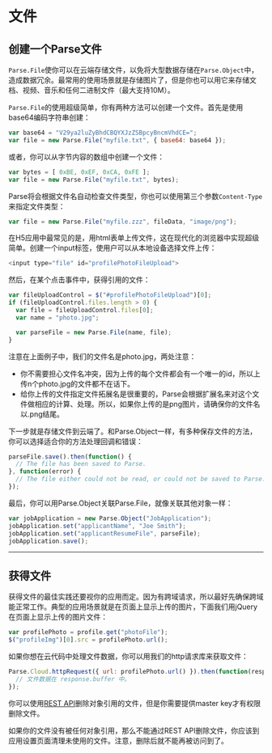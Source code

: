 # 文件

## 创建一个Parse文件

`Parse.File`使你可以在云端存储文件，以免将大型数据存储在`Parse.Object`中，造成数据冗余。最常用的使用场景就是存储图片了，但是你也可以用它来存储文档、视频、音乐和任何二进制文件（最大支持10M）。

`Parse.File`的使用超级简单，你有两种方法可以创建一个文件。首先是使用base64编码字符串创建：

```js
var base64 = "V29ya2luZyBhdCBQYXJzZSBpcyBncmVhdCE=";
var file = new Parse.File("myfile.txt", { base64: base64 });
```

或者，你可以从字节内容的数组中创建一个文件：

```js
var bytes = [ 0xBE, 0xEF, 0xCA, 0xFE ];
var file = new Parse.File("myfile.txt", bytes);
```

Parse将会根据文件名自动检查文件类型，你也可以使用第三个参数`Content-Type`来指定文件类型：

```js
var file = new Parse.File("myfile.zzz", fileData, "image/png");
```

在H5应用中最常见的是，用html表单上传文件，这在现代化的浏览器中实现超级简单。创建一个input标签，使用户可以从本地设备选择文件上传：

```js
<input type="file" id="profilePhotoFileUpload">
```

然后，在某个点击事件中，获得引用的文件：

```js
var fileUploadControl = $("#profilePhotoFileUpload")[0];
if (fileUploadControl.files.length > 0) {
  var file = fileUploadControl.files[0];
  var name = "photo.jpg";

  var parseFile = new Parse.File(name, file);
}
```

注意在上面例子中，我们的文件名是photo.jpg，两处注意：

* 你不需要担心文件名冲突，因为上传的每个文件都会有一个唯一的id，所以上传n个photo.jpg的文件都不在话下。
* 给你上传的文件指定文件拓展名是很重要的，Parse会根据扩展名来对这个文件做相应的计算、处理。所以，如果你上传的是png图片，请确保你的文件名以.png结尾。

下一步就是存储文件到云端了。和Parse.Object一样，有多种保存文件的方法，你可以选择适合你的方法处理回调和错误：

```js
parseFile.save().then(function() {
  // The file has been saved to Parse.
}, function(error) {
  // The file either could not be read, or could not be saved to Parse.
});
```

最后，你可以用Parse.Object关联Parse.File，就像关联其他对象一样：

```js
var jobApplication = new Parse.Object("JobApplication");
jobApplication.set("applicantName", "Joe Smith");
jobApplication.set("applicantResumeFile", parseFile);
jobApplication.save();
```

---

## 获得文件

获得文件的最佳实践还要视你的应用而定。因为有跨域请求，所以最好先确保跨域能正常工作。典型的应用场景就是在页面上显示上传的图片，下面我们用jQuery在页面上显示上传的图片文件：

```js
var profilePhoto = profile.get("photoFile");
$("profileImg")[0].src = profilePhoto.url();
```

如果你想在云代码中处理文件数据，你可以用我们的http请求库来获取文件：

```js
Parse.Cloud.httpRequest({ url: profilePhoto.url() }).then(function(response) {
  // 文件数据在 response.buffer 中。
});
```

你可以使用[REST API](http://docs.parseplatform.org/rest/guide/#deleting-files)删除对象引用的文件，但是你需要提供master key才有权限删除文件。

如果你的文件没有被任何对象引用，那么不能通过REST API删除文件，你应该到应用设置页面清理未使用的文件。注意，删除后就不能再被访问到了。

